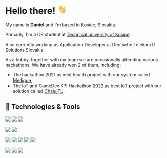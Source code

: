 # Hello there! <img src="https://raw.githubusercontent.com/dadadcko/dadadcko/main/wave.gif" width="30px" height="30px">

My name is **Daniel** and I'm based in Kosice, Slovakia.

Primarily, I'm a CS student at [Technical university of Kosice](http://fei.tuke.sk/en).

Also currently working as Application Developer at Deutsche Telekom IT Solutions Slovakia.

As a hobby, together with my team we are occasionally attending various hackathons. We have already won 2 of them, including: 
- The hackathon 2021 as best health project with our system called [Medique](https://devpost.com/software/medique),
- The IoT and GameDev KPI Hackathon 2022 as best IoT project with our solution called [ChalujTU](https://devpost.com/software/chalujtu).

## 🔧 Technologies & Tools

![](https://img.shields.io/badge/OS-Linux-informational?style=&logo=linux&logoColor=white&color=dd4814)
![](https://img.shields.io/badge/OS-Windows-informational?style=&logo=windows&logoColor=white&color=00A4EF)
![](https://img.shields.io/badge/OS-Mac-informational?style=&logo=apple&logoColor=white&color=999999)

![](https://img.shields.io/badge/Editor-Visual_Studio_Code-informational?style=flat&logo=visual-studio-code&logoColor=white&color=0078d7)
![](https://img.shields.io/badge/Editor-Visual_Studio-informational?style=flat&logo=visual-studio&logoColor=white&color=5d2b90)

![](https://img.shields.io/badge/Code-Typescript-informational?style=flat&logo=typescript&logoColor=white&color=007acc)
![](https://img.shields.io/badge/Code-JavaScript-informational?style=flat&logo=javascript&logoColor=white&color=F0DB4F)
![](https://img.shields.io/badge/Code-.Net-informational?style=flat&logo=dotnet&logoColor=white&color=7014e8)
![](https://img.shields.io/badge/Code-Angular-informational?style=flat&logo=angular&logoColor=white&color=DD0031)
![](https://img.shields.io/badge/Code-Laravel-informational?style=flat&logo=laravel&logoColor=white&color=F05340)

![](https://img.shields.io/badge/Tools-Docker-informational?style=flat&logo=docker&logoColor=white&color=0db7ed)
![](https://img.shields.io/badge/Tools-Kubernetes-informational?style=flat&logo=kubernetes&logoColor=white&color=326DE6)
![](https://img.shields.io/badge/Cloud-Microsoft_Azure-informational?style=flat&logo=microsoftazure&logoColor=white&color=008AD7)
